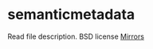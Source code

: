# semanticmetadata


Read file description. BSD license
<a href="http://ethicify.online/improve_the_world">Mirrors</a>
